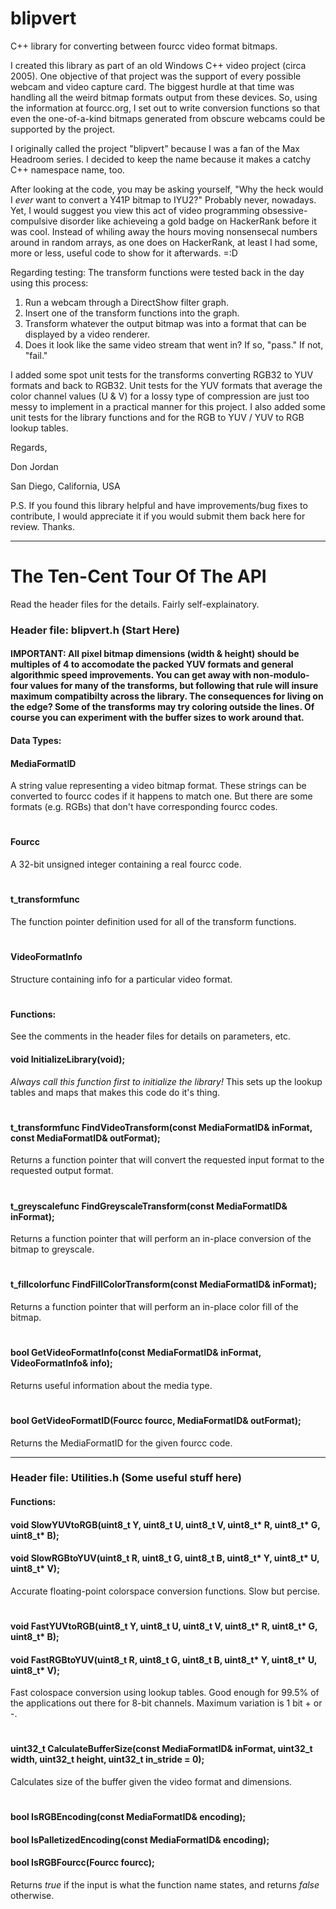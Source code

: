 # blipvert
C++ library for converting between fourcc video format bitmaps.

I created this library as part of an old Windows C++ video project (circa 2005). One objective of that project was the support of every possible webcam and video capture card. The biggest hurdle at that time was handling all the weird bitmap formats output from these devices. So, using the information at fourcc.org, I set out to write conversion functions so that even the one-of-a-kind bitmaps generated from obscure webcams could be supported by the project.

I originally called the project "blipvert" because I was a fan of the Max Headroom series. I decided to keep the name because it makes a catchy C++ namespace name, too.

After looking at the code, you may be asking yourself, "Why the heck would I *ever* want to convert a Y41P bitmap to IYU2?" Probably never, nowadays. Yet, I would suggest you view this act of video programming obsessive-compulsive disorder like achieveing a gold badge on HackerRank before it was cool. Instead of whiling away the hours moving nonsensecal numbers around in random arrays, as one does on HackerRank, at least I had some, more or less, useful code to show for it afterwards. =:D

Regarding testing: The transform functions were tested back in the day using this process:

1. Run a webcam through a DirectShow filter graph.
2. Insert one of the transform functions into the graph.
3. Transform whatever the output bitmap was into a format that can be displayed by a video renderer.
4. Does it look like the same video stream that went in? If so, "pass." If not, "fail." 

I added some spot unit tests for the transforms converting RGB32 to YUV formats and back to RGB32. Unit tests for the YUV formats that average the color channel values (U & V) for a lossy type of compression are just too messy to implement in a practical manner for this project. I also added some unit tests for the library functions and for the RGB to YUV / YUV to RGB lookup tables.

Regards,

Don Jordan

San Diego, California, USA

P.S. If you found this library helpful and have improvements/bug fixes to contribute, I would appreciate it if you would submit them back here for review. Thanks.



******************************


# The Ten-Cent Tour Of The API

Read the header files for the details. Fairly self-explainatory.

### Header file: blipvert.h (Start Here)

#### IMPORTANT: All pixel bitmap dimensions (width & height) should be multiples of 4 to accomodate the packed YUV formats and general algorithmic speed improvements. You can get away with non-modulo-four values for many of the transforms, but following that rule will insure maximum compatibilty across the library. The consequences for living on the edge? Some of the transforms may try coloring outside the lines. Of course you can experiment with the buffer sizes to work around that.

#### Data Types:

#### MediaFormatID
A string value representing a video bitmap format. These strings can be converted to fourcc codes if it happens to match one. But there are some formats (e.g. RGBs) that don't have corresponding fourcc codes.
#
#### Fourcc
A 32-bit unsigned integer containing a real fourcc code.
#
#### t_transformfunc
The function pointer definition used for all of the transform functions.
#
#### VideoFormatInfo
Structure containing info for a particular video format.
#
#### Functions:
See the comments in the header files for details on parameters, etc.


#### void InitializeLibrary(void);
*Always call this function first to initialize the library!* This sets up the lookup tables and maps that makes this code do it's thing.
#
#### t_transformfunc FindVideoTransform(const MediaFormatID& inFormat, const MediaFormatID& outFormat);
Returns a function pointer that will convert the requested input format to the requested output format.
#
#### t_greyscalefunc FindGreyscaleTransform(const MediaFormatID& inFormat);
Returns a function pointer that will perform an in-place conversion of the bitmap to greyscale.
#
#### t_fillcolorfunc FindFillColorTransform(const MediaFormatID& inFormat);
Returns a function pointer that will perform an in-place color fill of the bitmap.
#
#### bool GetVideoFormatInfo(const MediaFormatID& inFormat, VideoFormatInfo& info);
Returns useful information about the media type.
#
#### bool GetVideoFormatID(Fourcc fourcc, MediaFormatID& outFormat);
Returns the MediaFormatID for the given fourcc code.

******************************

### Header file: Utilities.h (Some useful stuff here)

#### Functions:

#### void SlowYUVtoRGB(uint8_t Y, uint8_t U, uint8_t V, uint8_t* R, uint8_t* G, uint8_t* B);
#### void SlowRGBtoYUV(uint8_t R, uint8_t G, uint8_t B, uint8_t* Y, uint8_t* U, uint8_t* V);
Accurate floating-point colorspace conversion functions. Slow but percise.
#
#### void FastYUVtoRGB(uint8_t Y, uint8_t U, uint8_t V, uint8_t* R, uint8_t* G, uint8_t* B);
#### void FastRGBtoYUV(uint8_t R, uint8_t G, uint8_t B, uint8_t* Y, uint8_t* U, uint8_t* V);
Fast colospace conversion using lookup tables. Good enough for 99.5% of the applications out there for 8-bit channels. Maximum variation is 1 bit + or -.
#
 #### uint32_t CalculateBufferSize(const MediaFormatID& inFormat, uint32_t width, uint32_t height, uint32_t in_stride = 0);
 Calculates size of the buffer given the video format and dimensions.
#
#### bool IsRGBEncoding(const MediaFormatID& encoding);
#### bool IsPalletizedEncoding(const MediaFormatID& encoding);
#### bool IsRGBFourcc(Fourcc fourcc);
Returns *true* if the input is what the function name states, and returns *false* otherwise.
